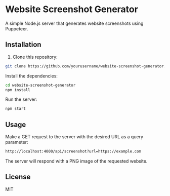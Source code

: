# Website Screenshot Generator

A simple Node.js server that generates website screenshots using Puppeteer.

## Installation

1. Clone this repository:
  
```bash
git clone https://github.com/yourusername/website-screenshot-generator.git
```

Install the dependencies:

```bash
cd website-screenshot-generator
npm install
```

Run the server:

```bash
npm start
```

## Usage

Make a GET request to the server with the desired URL as a query parameter:

```bash
http://localhost:4000/api/screenshot?url=https://example.com
```

The server will respond with a PNG image of the requested website.

## License

MIT
